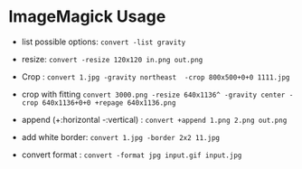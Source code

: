 # ImageMagick Usage

* list possible options: `convert -list gravity`

* resize: `convert -resize 120x120 in.png out.png`

* Crop : ` convert 1.jpg -gravity northeast  -crop 800x500+0+0 1111.jpg `

* crop with fitting
  `convert 3000.png -resize 640x1136^ -gravity center -crop 640x1136+0+0 +repage 640x1136.png`

* append (+:horizontal -:vertical) : ` convert +append 1.png 2.png out.png `

* add white border: ` convert 1.jpg -border 2x2 11.jpg `

* convert format : `convert -format jpg input.gif input.jpg`
